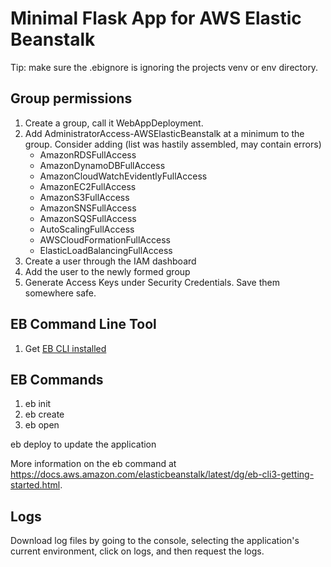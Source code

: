 # Minimal Flask App for AWS Elastic Beanstalk

Tip: make sure the .ebignore is ignoring the projects venv or env directory.

## Group permissions
1. Create a group, call it WebAppDeployment.
1. Add AdministratorAccess-AWSElasticBeanstalk at a minimum to the group.
   Consider adding (list was hastily assembled, may contain errors)
   * AmazonRDSFullAccess
   * AmazonDynamoDBFullAccess
   * AmazonCloudWatchEvidentlyFullAccess
   * AmazonEC2FullAccess
   * AmazonS3FullAccess
   * AmazonSNSFullAccess
   * AmazonSQSFullAccess
   * AutoScalingFullAccess
   * AWSCloudFormationFullAccess
   * ElasticLoadBalancingFullAccess
1. Create a user through the IAM dashboard
1. Add the user to the newly formed group
1. Generate Access Keys under Security Credentials. Save them somewhere safe.

## EB Command Line Tool
1. Get [EB CLI installed](https://docs.aws.amazon.com/elasticbeanstalk/latest/dg/eb-cli3-install.html)

## EB Commands
1. eb init
1. eb create
1. eb open

eb deploy to update the application

More information on the eb command at https://docs.aws.amazon.com/elasticbeanstalk/latest/dg/eb-cli3-getting-started.html.

## Logs

Download log files by going to the console, selecting the application's current environment, click on logs, and then request the logs.